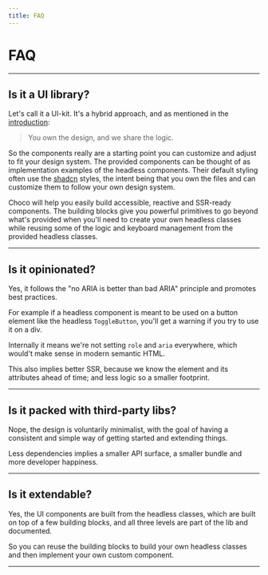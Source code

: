 ```yaml
---
title: FAQ
---
```


# FAQ

---

## Is it a UI library?

Let's call it a UI-kit. It's a hybrid approach, and as mentioned in the [introduction](/guides/introduction):

> You own the design, and we share the logic.

So the components really are a starting point you can customize and adjust to fit your design system. The provided components can be thought of as implementation examples of the headless components. Their default styling often use the [shadcn](https://www.shadcn-svelte.com) styles, the intent being that you own the files and can customize them to follow your own design system.

Choco will help you easily build accessible, reactive and SSR-ready components. The building blocks give you powerful primitives to go beyond what's provided when you'll need to create your own headless classes while reusing some of the logic and keyboard management from the provided headless classes.

---

## Is it opinionated?

Yes, it follows the "no ARIA is better than bad ARIA" principle and promotes best practices.

For example if a headless component is meant to be used on a button element like the headless `ToggleButton`, you'll get a warning if you try to use it on a div.

Internally it means we're not setting `role` and `aria` everywhere, which would't make sense in modern semantic HTML.

This also implies better SSR, because we know the element and its attributes ahead of time; and less logic so a smaller footprint.

---

## Is it packed with third-party libs?

Nope, the design is voluntarily minimalist, with the goal of having a consistent and simple way of getting started and extending things.

Less dependencies implies a smaller API surface, a smaller bundle and more developer happiness.

---

## Is it extendable?

Yes, the UI components are built from the headless classes, which are built on top of a few building blocks, and all three levels are part of the lib and documented.

So you can reuse the building blocks to build your own headless classes and then implement your own custom component.

---